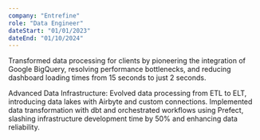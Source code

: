 ```yaml
---
company: "Entrefine"
role: "Data Engineer"
dateStart: "01/01/2023"
dateEnd: "01/10/2024"
---
```


Transformed data processing for clients by pioneering the integration of Google BigQuery, resolving performance bottlenecks, and reducing dashboard loading times from 15 seconds to just 2 seconds.

Advanced Data Infrastructure: Evolved data processing from ETL to ELT, introducing data lakes with Airbyte and custom connections. Implemented data transformation with dbt and orchestrated workflows using Prefect, slashing infrastructure development time by 50% and enhancing data reliability.
